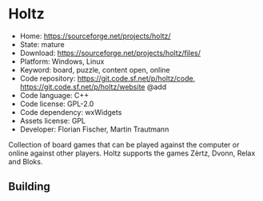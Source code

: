 # Holtz

- Home: https://sourceforge.net/projects/holtz/
- State: mature
- Download: https://sourceforge.net/projects/holtz/files/
- Platform: Windows, Linux
- Keyword: board, puzzle, content open, online
- Code repository: https://git.code.sf.net/p/holtz/code, https://git.code.sf.net/p/holtz/website @add
- Code language: C++
- Code license: GPL-2.0
- Code dependency: wxWidgets
- Assets license: GPL
- Developer: Florian Fischer, Martin Trautmann

Collection of board games that can be played against the computer or online against other players. Holtz supports the games Zèrtz, Dvonn, Relax and Bloks.

## Building
